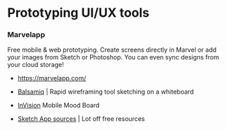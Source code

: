 # Prototyping UI/UX tools

### Marvelapp
Free mobile & web prototyping. Create screens directly in Marvel or add your images from Sketch or Photoshop. You can even sync designs from your cloud storage!
* <https://marvelapp.com/>

* [Balsamiq](https://balsamiq.com/) |  Rapid wireframing tool sketching on a whiteboard
* [InVision](https://www.invisionapp.com/) Mobile Mood Board
* [Sketch App sources](https://www.sketchappsources.com/) | Lot off free resources


